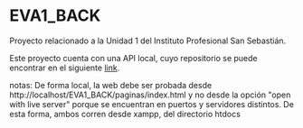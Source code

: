 # EVA1_BACK

Proyecto relacionado a la Unidad 1 del Instituto Profesional San Sebastián.

Este proyecto cuenta con una API local, cuyo repositorio se puede encontrar en el siguiente [link](https://github.com/malumirandac/EVA01_BACKEND_API).

notas: De forma local, la web debe ser probada desde http://localhost/EVA1_BACK/paginas/index.html
y no desde la opción "open with live server" porque se encuentran en puertos y servidores distintos. De esta forma, ambos corren desde xampp, del directorio htdocs

